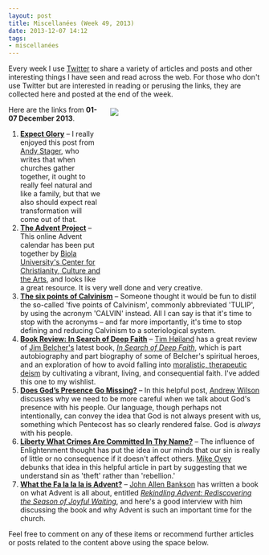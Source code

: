 ```yaml
---
layout: post
title: Miscellanées (Week 49, 2013)
date: 2013-12-07 14:12
tags:
- miscellanées
---
```

Every week I use <a href="http://twitter.com/jakebelder">Twitter</a> to share a variety of articles and posts and other interesting things I have seen and read across the web. For those who don't use Twitter but are interested in reading or perusing the links, they are collected here and posted at the end of the week.

<div style="float: right; margin: 5px 1px 0px 20px; width: 300px; height: 345px;"><img src="https://dl.dropboxusercontent.com/u/3897986/Jake%20Blog%20Images/Advent-candle.jpg"></div>
Here are the links from <strong>01-07 December 2013</strong>.

<ol>
<li><strong><a href="http://bit.ly/18V1WQ0">Expect Glory</a></strong> – I really enjoyed this post from <a href="http://twitter.com/ARStager">Andy Stager</a>, who writes that when churches gather together, it ought to really feel natural and like a family, but that we also should expect real transformation will come out of that.</li>

<li><strong><a href="http://bit.ly/1gATYgE">The Advent Project</a></strong> – This online Advent calendar has been put together by <a href="http://ccca.biola.edu/">Biola University's Center for Christianity, Culture and the Arts</a>, and looks like a great resource. It is very well done and very creative.</li>

<li><strong><a href="http://bit.ly/18dXWte">The six points of Calvinism</a></strong> – Someone thought it would be fun to distil the so-called 'five points of Calvinism', commonly abbreviated 'TULIP', by using the acronym 'CALVIN' instead. All I can say is that it's time to stop with the acronyms – and far more importantly, it's time to stop defining and reducing Calvinism to a soteriological system.</li>

<li><strong><a href="http://bit.ly/187Dzjx">Book Review: In Search of Deep Faith</a></strong> – <a href="http://twitter.com/tjhoiland">Tim Høiland</a> has a great review of <a href="http://twitter.com/JimBelcher">Jim Belcher's</a> latest book, <a href="http://www.amazon.co.uk/gp/product/0830837744/ref=as_li_qf_sp_asin_il_tl?ie=UTF8&camp=1634&creative=6738&creativeASIN=0830837744&linkCode=as2&tag=jakebeldercom-21"><em>In Search of Deep Faith</em></a>, which is part autobiography and part biography of some of Belcher's spiritual heroes, and an exploration of how to avoid falling into <a href="http://en.wikipedia.org/wiki/Moralistic_therapeutic_deism">moralistic, therapeutic deism</a> by cultivating a vibrant, living, and consequential faith. I've added this one to my wishlist.</li>

<li><strong><a href="http://bit.ly/190zVqb">Does God’s Presence Go Missing?</a></strong> – In this helpful post, <a href="http://twitter.com/AJWTheology">Andrew Wilson</a> discusses why we need to be more careful when we talk about God's presence with his people. Our language, though perhaps not intentionally, can convey the idea that God is not always present with us, something which Pentecost has so clearly rendered false. God is <em>always</em> with his people.</li>

<li><strong><a href="http://bit.ly/1eSMUe1">Liberty What Crimes Are Committed In Thy Name?</a></strong> – The influence of Enlightenment thought has put the idea in our minds that our sin is really of little or no consequence if it doesn't affect others. <a href="http://www.oakhill.ac.uk/teaching_staff/mike_ovey.html">Mike Ovey</a> debunks that idea in this helpful article in part by suggesting that we understand sin as 'theft' rather than 'rebellion.'</li>

<li><strong><a href="http://bit.ly/1iFldeh">What the Fa la la la is Advent?</a></strong> – <a href="http://twitter.com/KnowTea">John Allen Bankson</a> has written a book on what Advent is all about, entitled <a href="http://www.amazon.co.uk/gp/product/1937063844/ref=as_li_qf_sp_asin_il_tl?ie=UTF8&camp=1634&creative=6738&creativeASIN=1937063844&linkCode=as2&tag=jakebeldercom-21"><em>Rekindling Advent: Rediscovering the Season of Joyful Waiting</em></a>, and here's a good interview with him discussing the book and why Advent is such an important time for the church.</li>
</ol>

Feel free to comment on any of these items or recommend further articles or posts related to the content above using the space below.
